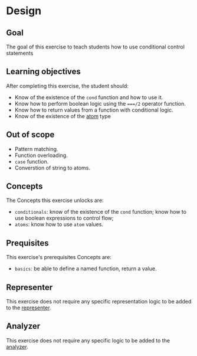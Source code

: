 # Design

## Goal

The goal of this exercise to teach students how to use conditional control statements

## Learning objectives

After completing this exercise, the student should:

- Know of the existence of the `cond` function and how to use it.
- Know how to perform boolean logic using the `===/2` operator function.
- Know how to return values from a function with conditional logic.
- Know of the existence of the [atom][atom] type

## Out of scope

- Pattern matching.
- Function overloading.
- `case` function.
- Converstion of string to atoms.

## Concepts

The Concepts this exercise unlocks are:

- `conditionals`: know of the existence of the `cond` function; know how to use boolean expressions to control flow;
- `atoms`: know how to use `atom` values.

## Prequisites

This exercise's prerequisites Concepts are:

- `basics`: be able to define a named function, return a value.

## Representer

This exercise does not require any specific representation logic to be added to the [representer][representer].

## Analyzer

This exercise does not require any specific logic to be added to the [analyzer][analyzer].

[analyzer]: https://github.com/exercism/elixir-analyzer
[representer]: https://github.com/exercism/elixir-representer
[atom]: https://elixir-lang.org/getting-started/basic-types.html#atoms
